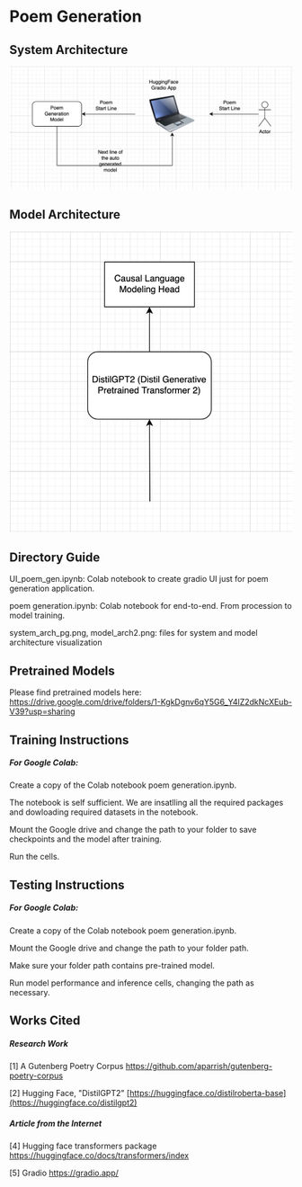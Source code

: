 # Poem Generation

## System Architecture
![High Level System Architecture](system_arch_pg.png)
## Model Architecture
![High Level System Architecture](model_arch2.png)

## Directory Guide
UI_poem_gen.ipynb: Colab notebook to create gradio UI just for poem generation application.  

poem generation.ipynb: Colab notebook for end-to-end. From procession to model training. 

system_arch_pg.png, model_arch2.png: files for system and model architecture visualization

## Pretrained Models
Please find pretrained models here: https://drive.google.com/drive/folders/1-KgkDgnv6qY5G6_Y4lZ2dkNcXEub-V39?usp=sharing

## Training Instructions
##### For Google Colab:

Create a copy of the Colab notebook poem generation.ipynb.

The notebook is self sufficient. We are insatlling all the required packages and dowloading required datasets in the notebook.

Mount the Google drive and change the path to your folder to save checkpoints and the model after training.

Run the cells. 

## Testing Instructions
##### For Google Colab:

Create a copy of the Colab notebook poem generation.ipynb.

Mount the Google drive and change the path to your folder path.

Make sure your folder path contains pre-trained model.

Run model performance and inference cells, changing the path as necessary.

## Works Cited
##### Research Work
[1] A Gutenberg Poetry Corpus https://github.com/aparrish/gutenberg-poetry-corpus

[2] Hugging Face, "DistilGPT2" [https://huggingface.co/distilroberta-base](https://huggingface.co/distilgpt2)


##### Article from the Internet
[4] Hugging face transformers package https://huggingface.co/docs/transformers/index

[5] Gradio https://gradio.app/
